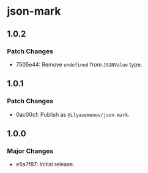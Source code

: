 # json-mark

## 1.0.2

### Patch Changes

- 7505e44: Remove `undefined` from `JSONValue` type.

## 1.0.1

### Patch Changes

- 0ac00cf: Publish as `@ilyasemenov/json-mark`.

## 1.0.0

### Major Changes

- e5a7f87: Initial release.
